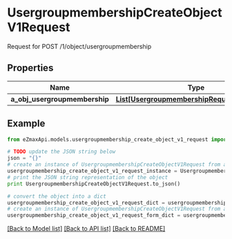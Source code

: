 # UsergroupmembershipCreateObjectV1Request

Request for POST /1/object/usergroupmembership

## Properties
Name | Type | Description | Notes
------------ | ------------- | ------------- | -------------
**a_obj_usergroupmembership** | [**List[UsergroupmembershipRequestCompound]**](UsergroupmembershipRequestCompound.md) |  | 

## Example

```python
from eZmaxApi.models.usergroupmembership_create_object_v1_request import UsergroupmembershipCreateObjectV1Request

# TODO update the JSON string below
json = "{}"
# create an instance of UsergroupmembershipCreateObjectV1Request from a JSON string
usergroupmembership_create_object_v1_request_instance = UsergroupmembershipCreateObjectV1Request.from_json(json)
# print the JSON string representation of the object
print UsergroupmembershipCreateObjectV1Request.to_json()

# convert the object into a dict
usergroupmembership_create_object_v1_request_dict = usergroupmembership_create_object_v1_request_instance.to_dict()
# create an instance of UsergroupmembershipCreateObjectV1Request from a dict
usergroupmembership_create_object_v1_request_form_dict = usergroupmembership_create_object_v1_request.from_dict(usergroupmembership_create_object_v1_request_dict)
```
[[Back to Model list]](../README.md#documentation-for-models) [[Back to API list]](../README.md#documentation-for-api-endpoints) [[Back to README]](../README.md)


